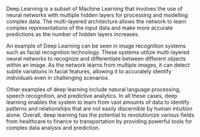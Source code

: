 Deep Learning is a subset of Machine Learning that involves the use of neural networks with multiple hidden layers for processing and modelling complex data. The multi-layered architecture allows the network to learn complex representations of the input data and make more accurate predictions as the number of hidden layers increases.

An example of Deep Learning can be seen in image recognition systems such as facial recognition technology. These systems utilize multi-layered neural networks to recognize and differentiate between different objects within an image. As the network learns from multiple images, it can detect subtle variations in facial features, allowing it to accurately identify individuals even in challenging scenarios.

Other examples of deep learning include natural language processing, speech recognition, and predictive analytics. In all these cases, deep learning enables the system to learn from vast amounts of data to identify patterns and relationships that are not easily discernible by human intuition alone.   Overall, deep learning has the potential to revolutionize various fields from healthcare to finance to transportation by providing powerful tools for complex data analysis and prediction.